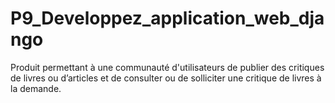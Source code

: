 # P9_Developpez_application_web_django
Produit permettant à une communauté d'utilisateurs de publier des critiques de livres ou d’articles et de consulter ou de solliciter une critique de livres à la demande.
